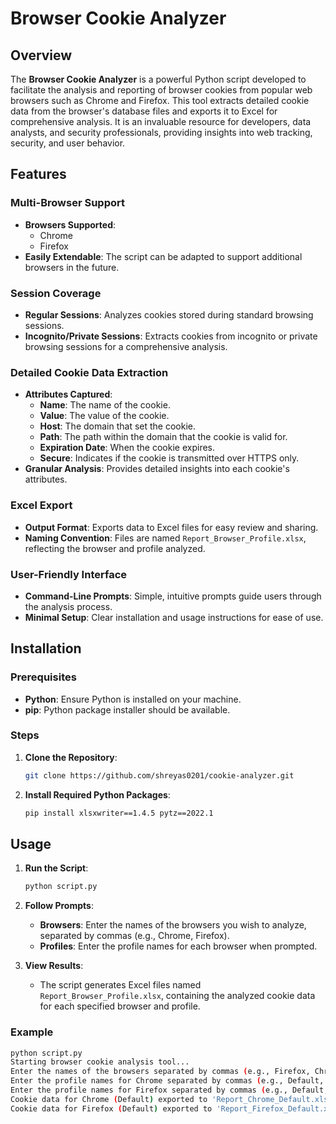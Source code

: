 # Browser Cookie Analyzer

## Overview

The **Browser Cookie Analyzer** is a powerful Python script developed to facilitate the analysis and reporting of browser cookies from popular web browsers such as Chrome and Firefox. This tool extracts detailed cookie data from the browser's database files and exports it to Excel for comprehensive analysis. It is an invaluable resource for developers, data analysts, and security professionals, providing insights into web tracking, security, and user behavior.

## Features

### Multi-Browser Support
- **Browsers Supported**: 
  - Chrome
  - Firefox
- **Easily Extendable**: The script can be adapted to support additional browsers in the future.

### Session Coverage
- **Regular Sessions**: Analyzes cookies stored during standard browsing sessions.
- **Incognito/Private Sessions**: Extracts cookies from incognito or private browsing sessions for a comprehensive analysis.

### Detailed Cookie Data Extraction
- **Attributes Captured**:
  - **Name**: The name of the cookie.
  - **Value**: The value of the cookie.
  - **Host**: The domain that set the cookie.
  - **Path**: The path within the domain that the cookie is valid for.
  - **Expiration Date**: When the cookie expires.
  - **Secure**: Indicates if the cookie is transmitted over HTTPS only.
- **Granular Analysis**: Provides detailed insights into each cookie's attributes.

### Excel Export
- **Output Format**: Exports data to Excel files for easy review and sharing.
- **Naming Convention**: Files are named `Report_Browser_Profile.xlsx`, reflecting the browser and profile analyzed.

### User-Friendly Interface
- **Command-Line Prompts**: Simple, intuitive prompts guide users through the analysis process.
- **Minimal Setup**: Clear installation and usage instructions for ease of use.

## Installation

### Prerequisites
- **Python**: Ensure Python is installed on your machine.
- **pip**: Python package installer should be available.

### Steps
1. **Clone the Repository**:
    ```sh
    git clone https://github.com/shreyas0201/cookie-analyzer.git
    ```
2. **Install Required Python Packages**:
    ```sh
    pip install xlsxwriter==1.4.5 pytz==2022.1
    ```

## Usage

1. **Run the Script**:
    ```sh
    python script.py
    ```
2. **Follow Prompts**:
    - **Browsers**: Enter the names of the browsers you wish to analyze, separated by commas (e.g., Chrome, Firefox).
    - **Profiles**: Enter the profile names for each browser when prompted.

3. **View Results**:
    - The script generates Excel files named `Report_Browser_Profile.xlsx`, containing the analyzed cookie data for each specified browser and profile.

### Example

```sh
python script.py
Starting browser cookie analysis tool...
Enter the names of the browsers separated by commas (e.g., Firefox, Chrome): Chrome, Firefox
Enter the profile names for Chrome separated by commas (e.g., Default, Profile 1): Default
Enter the profile names for Firefox separated by commas (e.g., Default, Profile 1): Default
Cookie data for Chrome (Default) exported to 'Report_Chrome_Default.xlsx'
Cookie data for Firefox (Default) exported to 'Report_Firefox_Default.xlsx'
